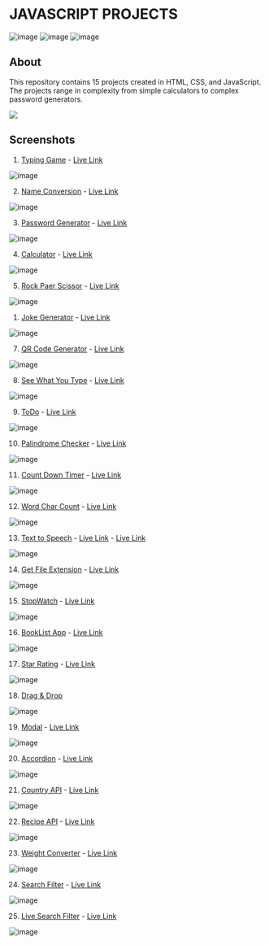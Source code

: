 # JAVASCRIPT PROJECTS

![image](https://img.shields.io/badge/JavaScript-orange) 
![image](https://img.shields.io/badge/JavaScript_Mini_Projejects-8D3DAF)
![image](https://img.shields.io/badge/MANISH-KUMAR-blue)

## About

This repository contains 15 projects created in HTML, CSS, and JavaScript. The projects range in complexity from simple calculators to complex password generators.

[<img src= "https://img.shields.io/badge/PROJCET LINK-1DA55F?style=for-the-badge&logo=&logoColor=white" />](https://js-projects-mk.netlify.app/)


## Screenshots

1. [Typing Game](https://github.com/mk-manishkumar/javascript-projects/tree/main/01TypingGame) - [Live Link](https://js-projects-mk.netlify.app/01typinggame/)
   
![image](./01TypingGame/01-screenshot.jpg)

<!-- ///////////////////////////// -->

2. [Name Conversion](https://github.com/mk-manishkumar/javascript-mini-projects/tree/main/02NameConversion) - [Live Link](https://js-mini-projects-mk.netlify.app/02nameconversion/)
   
![image](./02NameConversion/02-screenshot.jpg)

<!-- ///////////////////////////// -->

3. [Password Generator](https://github.com/mk-manishkumar/javascript-mini-projects/tree/main/03PasswordGenerator) - [Live Link](https://js-mini-projects-mk.netlify.app/03passwordgenerator/)

![image](./03PasswordGenerator/03-screenshot.jpg)

<!-- ///////////////////////////// -->

4. [Calculator](https://github.com/mk-manishkumar/javascript-mini-projects/tree/main/04Calculator) - [Live Link](https://js-mini-projects-mk.netlify.app/04calculator/)

![image](./04Calculator/04-screenshot.jpg)

<!-- ///////////////////////////// -->

5. [Rock Paer Scissor](https://github.com/mk-manishkumar/javascript-mini-projects/tree/main/05RockPaperScissor) - [Live Link](https://js-mini-projects-mk.netlify.app/05rockpaperscissor/)

![image](./05RockPaperScissor/05-screeenshot.png)

<!-- ///////////////////////////// -->

1. [Joke Generator](https://github.com/mk-manishkumar/javascript-mini-projects/tree/main/06JokesGenerator%20-%20API) - [Live Link](https://js-mini-projects-mk.netlify.app/06jokesgenerator%20-%20api/)

![image](./06JokesGenerator%20-%20API/06-screenshot.jpg)

<!-- ///////////////////////////// -->

7. [QR Code Generator](https://github.com/mk-manishkumar/javascript-mini-projects/tree/main/07QRCodeGenerator%20-%20API) - [Live Link](https://js-mini-projects-mk.netlify.app/07qrcodegenerator%20-%20api/)

![image](./07QRCodeGenerator%20-%20API/07-screenshot.jpg)

<!-- ///////////////////////////// -->

8. [See What You Type](https://github.com/mk-manishkumar/javascript-mini-projects/tree/main/08SeeWhatYouType) - [Live Link](https://js-mini-projects-mk.netlify.app/08seewhatyoutype/)

![image](./08SeeWhatYouType/08-screenshot.png)

<!-- ///////////////////////////// -->

9. [ToDo](https://github.com/mk-manishkumar/javascript-mini-projects/tree/main/09Todo) - [Live Link](https://js-mini-projects-mk.netlify.app/09todo/)

![image](./09Todo/09-screenshot.png)

<!-- ///////////////////////////// -->

10. [Palindrome Checker](https://github.com/mk-manishkumar/javascript-mini-projects/tree/main/10PalindromeChecker) - [Live Link](https://js-mini-projects-mk.netlify.app/10palindromechecker/)

![image](./10PalindromeChecker/10-screenshot.jpg)

<!-- ///////////////////////////// -->

11. [Count Down Timer](https://github.com/mk-manishkumar/javascript-mini-projects/tree/main/11CountDownTimer) - [Live Link](https://js-mini-projects-mk.netlify.app/11countdowntimer/)

![image](./11CountDownTimer/11-screenshot.jpg)

<!-- ///////////////////////////// -->

12. [Word Char Count](https://github.com/mk-manishkumar/javascript-mini-projects/tree/main/12WordCharCounter) - [Live Link](https://js-mini-projects-mk.netlify.app/12wordcharcounter/)

![image](./12WordCharCounter/12-screenshot.jpg)

<!-- ///////////////////////////// -->

13. [Text to Speech](https://github.com/mk-manishkumar/javascript-mini-projects/tree/main/13Text2Speech) - [Live Link](https://github.com/mk-manishkumar/javascript-mini-projects/tree/main/13Text2Speech) - [Live Link](https://js-mini-projects-mk.netlify.app/13text2speech/)

![image](./13Text2Speech/13-screenshot.jpg)

<!-- ///////////////////////////// -->

14. [Get File Extension](https://github.com/mk-manishkumar/javascript-mini-projects/tree/main/14GetFileExtension) - [Live Link](https://js-mini-projects-mk.netlify.app/14getfileextension/)

![image](./14GetFileExtension/14-screenshot.jpg)

<!-- ///////////////////////////// -->

15. [StopWatch](https://github.com/mk-manishkumar/javascript-mini-projects/tree/main/15StopWatch) - [Live Link](https://js-mini-projects-mk.netlify.app/15stopwatch/)

![image](./15StopWatch/15-screenshot.jpg)

<!-- ///////////////////////////// -->

16. [BookList App](https://github.com/mk-manishkumar/javascript-mini-projects/tree/main/16BookListApp) - [Live Link](https://js-mini-projects-mk.netlify.app/16booklistapp/)

![image](./16BookListApp/thumbnail.jpg)

<!-- ///////////////////////////// -->

17. [Star Rating](https://github.com/mk-manishkumar/javascript-mini-projects/tree/main/17StarRating) - [Live Link](https://js-mini-projects-mk.netlify.app/17starrating/)

![image](./17StarRating/thumbnail.jpg)

<!-- ///////////////////////////// -->

18. [Drag & Drop](https://github.com/mk-manishkumar/javascript-mini-projects/tree/main/18Drag%26Drop)

![image](./18Drag&Drop/thumbnail.jpg)

<!-- ///////////////////////////// -->

19. [Modal](https://github.com/mk-manishkumar/javascript-mini-projects/tree/main/19Modal) - [Live Link](https://js-mini-projects-mk.netlify.app/19modal/)

![image](./19Modal/thumbnail.jpg)

<!-- ///////////////////////////// -->

20. [Accordion](https://github.com/mk-manishkumar/javascript-mini-projects/tree/main/20Accordion) - [Live Link](https://js-mini-projects-mk.netlify.app/20accordion/)

![image](./20Accordion/thumbnail.jpg)

<!-- ///////////////////////////// -->

21. [Country API](https://github.com/mk-manishkumar/javascript-mini-projects/tree/main/21CountryAPI) - [Live Link](https://js-mini-projects-mk.netlify.app/21countryapi/)

![image](./21CountryAPI/thumbnail.jpg)

<!-- ///////////////////////////// -->

22. [Recipe API](https://github.com/mk-manishkumar/javascript-mini-projects/tree/main/22ReceipeAPI) - [Live Link](https://js-mini-projects-mk.netlify.app/22receipeapi/)

![image](./22ReceipeAPI/thumbnail.jpg)

<!-- ///////////////////////////// -->

23. [Weight Converter](https://github.com/mk-manishkumar/javascript-mini-projects/tree/main/23WeightConverter) - [Live Link](https://js-mini-projects-mk.netlify.app/23weightconverter/)

![image](./23WeightConverter/thumbnail.jpg)

<!-- ///////////////////////////// -->

24. [Search Filter](https://github.com/mk-manishkumar/javascript-mini-projects/tree/main/24SearchFilter) - [Live Link](https://js-mini-projects-mk.netlify.app/24searchfilter/)

![image](./24SearchFilter/thumbnail.jpg)

<!-- ///////////////////////////// -->

25. [Live Search Filter](https://github.com/mk-manishkumar/javascript-mini-projects/tree/main/25LiveSearchFilter) - [Live Link](https://js-mini-projects-mk.netlify.app/25livesearchfilter/)

![image](./25LiveSearchFilter/thumbnail.jpg)

<!-- ///////////////////////////// -->


